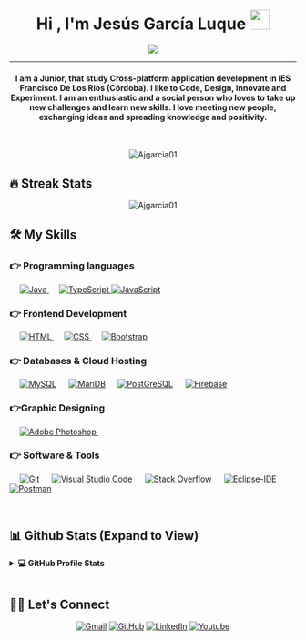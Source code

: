 <h1 align="center">Hi , I'm Jesús García Luque <img src="https://media.giphy.com/media/hvRJCLFzcasrR4ia7z/giphy.gif" width="35"></h1>
<p align="center">
  <a href="https://github.com/DenverCoder1/readme-typing-svg"><img src="https://readme-typing-svg.herokuapp.com?lines=Developer;Always%20learning%20new%20things&center=true&width=500&height=50"></a>
</p>
<hr/>
<h4 align="center">I am a Junior, that study Cross-platform application development in IES Francisco De Los Rios (Córdoba). I like to Code, Design, Innovate and Experiment. I am an enthusiastic and a social person who loves to take up new challenges and learn new skills. I love meeting new people, exchanging ideas and spreading knowledge and positivity.</h4>
<br>
<p align="center"> <img src="https://komarev.com/ghpvc/?username=Ajgarcia01&label=Profile%20views&color=0e75b6&style=plastic" alt="Ajgarcia01" /> </p>

## 🔥 Streak Stats
<p align="center"><img src="https://github-readme-streak-stats.herokuapp.com/?user=Ajgarcia01&theme=algolia" alt="Ajgarcia01"  /></p>


## 🛠️ My Skills

### 👉 Programming languages

<p align="left"> 
  &emsp;
  <a href="https://www.java.com" target="_blank"> 
    <img alt="Java" src="https://img.shields.io/badge/Java-%23007396.svg?logo=java&logoColor=white">
  </a>
   &emsp;
  <a href="https://www.typescriptlang.org/" target="_blank"> 
    <img alt="TypeScript" src="https://img.shields.io/badge/-TypeScript-007ACC?style=flat-square&logo=typescript">
  </a>
	  <a href="https://www.typescriptlang.org/" target="_blank"> 
    <img alt="JavaScript" src="https://img.shields.io/badge/-TypeScript-007ACC?style=flat-square&logo=typescript">
  </a>

### 👉 Frontend Development
<p align="left"> 
  &emsp; 
  <a href="https://www.w3.org/html/" target="_blank"> 
   <img alt="HTML" src="https://img.shields.io/badge/HTML5%20-%23E34F26.svg?logo=html5&logoColor=white">
  </a>   
  &emsp;
  <a href="https://www.w3schools.com/css/" target="_blank">
    <img alt="CSS" src="https://img.shields.io/badge/CSS%20-%231572B6.svg?logo=css3&logoColor=white">
  </a> 
   &emsp;
  <a href="https://getbootstrap.com" target="_blank"> 
    <img alt="Bootstrap" src="https://img.shields.io/badge/Bootstrap-%23563D7C.svg?style=flat&logo=bootstrap&logoColor=white"/>
  </a>
</p>

### 👉 Databases & Cloud Hosting
<p align="left">
  &emsp;
    <a href="https://www.mysql.com/"><img alt="MySQL" src="https://img.shields.io/badge/MySQL-%2300f.svg?style=flat&llogo=mysql&logoColor=white"></a>
  &emsp;
    <a href="https://mariadb.org/"><img alt="MariDB" src ="https://img.shields.io/static/v1?label=&message=MariaDB&color=black"/></a>
  &emsp;
    <a href="https://www.postgresql.org/"><img alt="PostGreSQL" src="https://img.shields.io/static/v1?label=&message=PostGreSQL&color=blue"></a>
  &emsp;
    <a href="https://firebase.google.com/"><img alt="Firebase" src ="https://img.shields.io/badge/Firebase-%23316192.svg?logo=firebase&logoColor=white"></a>
 </p>
  
### 👉Graphic Designing
<p align="left">
  &emsp;
   <a href="https://www.adobe.com/es/products/photoshop.html" target="_blank"> 
    <img alt="Adobe Photoshop" src="https://img.shields.io/static/v1?label=&message=PhotoShop&color=blue"/>
  </a> 
  &emsp;
 </p>

 ### 👉 Software & Tools
 
<p>
  &emsp;
    <a href="#"><img alt="Git" src="https://img.shields.io/badge/Git%20-%23F05033.svg?logo=git&logoColor=white"></a>
  &emsp;
    <a href="#"><img alt="Visual Studio Code" src="https://img.shields.io/badge/Visual%20Studio%20Code-0078d7.svg?logo=visual-studio-code&logoColor=white"></a>
  &emsp;
    <a href="#"><img alt="Stack Overflow" src="https://img.shields.io/badge/-Stack%20Overflow-FE7A16?logo=stack-overflow&logoColor=white"></a>
  &emsp;
	<a href="#"><img alt="Eclipse-IDE" src="http://img.shields.io/badge/-Eclipse-2C2255?style=flat-square&logo=eclipse&logoColor=ffffff"></a>
  &emsp;
     <a href="#"><img alt="Postman" src="https://img.shields.io/badge/Postman-FF6C37?logo=postman&logoColor=white"></a>
  &emsp;
</p>

<br/>

## 📊 Github Stats (Expand to View) 


<details> 
  <summary><b>💻 GitHub Profile Stats</b></summary>
  <br/>
  <p align="center">
    <a href="https://github.com/Ajgarcia01/github-readme-stats"><img alt="Ajgarcia01's Github Stats" src="https://github-readme-stats.vercel.app/api?username=Ajgarcia01&show_icons=true&count_private=true&theme=algolia" height="192px"/></a>
<br/>
  &nbsp;
	  <img src="https://github-readme-stats.vercel.app/api/top-langs?username=Ajgarcia01&show_icons=true&locale=en&layout=compact&theme=algolia" alt="Ajgarcia01" height="192px"/>
  <br/>
  <b>Note:</b> Top languages is only a metric of the languages my public code consists of and doesn't reflect experience or skill level.
  </p>
</details>

<br/>

## 🙋‍♀️ Let's Connect
<p align="center">
	<a href="mailto:jesusgarcialuque11@gmail.com"><img src="https://img.icons8.com/bubbles/50/000000/gmail.png" alt="Gmail"/></a>
	<a href="https://github.com/Ajgarcia01"><img src="https://img.icons8.com/bubbles/50/000000/github.png" alt="GitHub"/></a>
	<a href="https://www.linkedin.com/in/jgl11/"><img src="https://img.icons8.com/bubbles/50/000000/linkedin.png" alt="LinkedIn"/></a>
	<a href="https://www.youtube.com/c/Funkier79"><img src="https://img.icons8.com/bubbles/50/000000/youtube.png" alt="Youtube"/></a>
	
</p>

